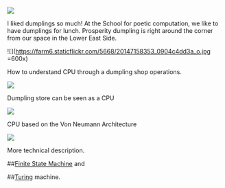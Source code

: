 ![](https://farm1.staticflickr.com/743/20774209011_a520def1b5_o.jpg)

I liked dumplings so much!
At the School for poetic computation, we like to have dumplings for lunch. Prosperity dumpling is right around the corner from our space in the Lower East Side. 

![](https://farm6.staticflickr.com/5668/20147158353_0904c4dd3a_o.jpg =600x)

How to understand CPU through a dumpling shop operations.


![](https://farm1.staticflickr.com/749/20471659970_3608371450_z.jpg)

Dumpling store can be seen as a CPU

![](https://farm6.staticflickr.com/5670/20633401616_870e7d25bd_z.jpg)

CPU based on the Von Neumann Architecture 

![](https://farm6.staticflickr.com/5636/20666499401_13440b1738_z.jpg)

More technical description.


 ##[Finite State Machine](https://github.com/tchoi8/handmadecomputer/tree/master/FSM) and 
 
 ##[Turing](https://github.com/tchoi8/handmadecomputer/tree/master/Turing) machine. 

